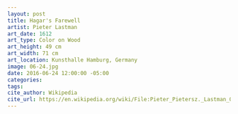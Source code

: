 ```yaml
---
layout: post
title: Hagar's Farewell
artist: Pieter Lastman
art_date: 1612
art_type: Color on Wood
art_height: 49 cm
art_width: 71 cm
art_location: Kunsthalle Hamburg, Germany
image: 06-24.jpg
date: 2016-06-24 12:00:00 -05:00
categories:
tags:
cite_author: Wikipedia
cite_url: https://en.wikipedia.org/wiki/File:Pieter_Pietersz._Lastman_001.jpg
---
```

